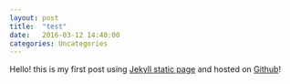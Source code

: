 ```yaml
---
layout: post
title:  "test"
date:   2016-03-12 14:40:00
categories: Uncategories
---
```


Hello! this is my first post using [Jekyll static page] and hosted on [Github]!

[Jekyll static page]: http://jekyllrb.com/
[github]: https://github.com/

